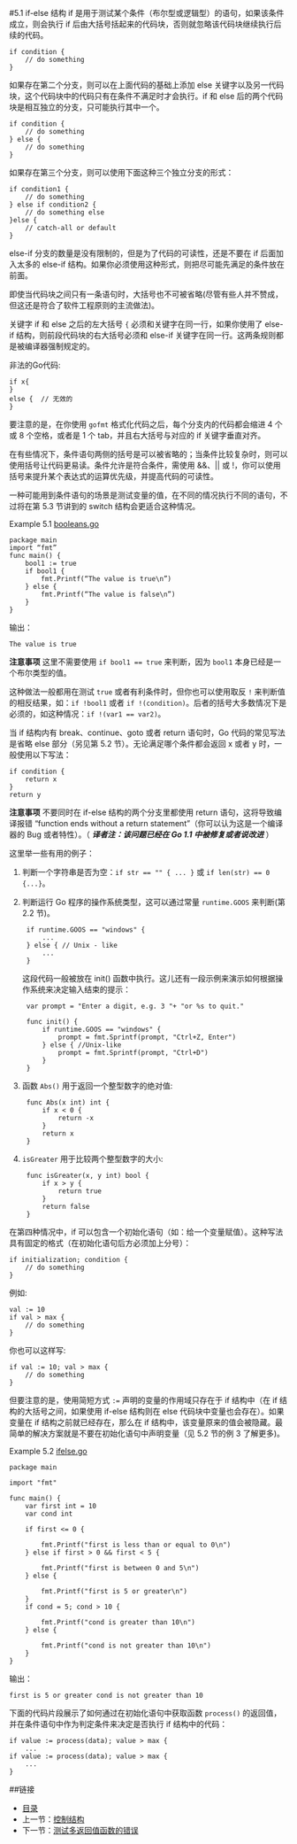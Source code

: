 #5.1 if-else 结构
if 是用于测试某个条件（布尔型或逻辑型）的语句，如果该条件成立，则会执行 if 后由大括号括起来的代码块，否则就忽略该代码块继续执行后续的代码。

	if condition {
		// do something	
	}

如果存在第二个分支，则可以在上面代码的基础上添加 else 关键字以及另一代码块，这个代码块中的代码只有在条件不满足时才会执行。if 和 else 后的两个代码块是相互独立的分支，只可能执行其中一个。

	if condition {
		// do something	
	} else {
		// do something	
	}

如果存在第三个分支，则可以使用下面这种三个独立分支的形式：

	if condition1 {
		// do something	
	} else if condition2 {
		// do something else	
	}else {
		// catch-all or default
	}

else-if 分支的数量是没有限制的，但是为了代码的可读性，还是不要在 if 后面加入太多的 else-if 结构。如果你必须使用这种形式，则把尽可能先满足的条件放在前面。

即使当代码块之间只有一条语句时，大括号也不可被省略(尽管有些人并不赞成，但这还是符合了软件工程原则的主流做法)。

关键字 if 和 else 之后的左大括号 `{` 必须和关键字在同一行，如果你使用了 else-if 结构，则前段代码块的右大括号必须和 else-if 关键字在同一行。这两条规则都是被编译器强制规定的。

非法的Go代码:

	if x{
	}
	else {	// 无效的
	}

要注意的是，在你使用 `gofmt` 格式化代码之后，每个分支内的代码都会缩进 4 个或 8 个空格，或者是 1 个 tab，并且右大括号与对应的 if 关键字垂直对齐。

在有些情况下，条件语句两侧的括号是可以被省略的；当条件比较复杂时，则可以使用括号让代码更易读。条件允许是符合条件，需使用 &&、|| 或 !，你可以使用括号来提升某个表达式的运算优先级，并提高代码的可读性。

一种可能用到条件语句的场景是测试变量的值，在不同的情况执行不同的语句，不过将在第 5.3 节讲到的 switch 结构会更适合这种情况。

Example 5.1 [booleans.go](examples/chapter_5/booleans.go)

	package main
	import “fmt”
	func main() {
		bool1 := true
		if bool1 {
			fmt.Printf(“The value is true\n”)
		} else {
			fmt.Printf(“The value is false\n”)
		}
	}

输出：
	
	The value is true

**注意事项** 这里不需要使用 `if bool1 == true` 来判断，因为 `bool1` 本身已经是一个布尔类型的值。

这种做法一般都用在测试 `true` 或者有利条件时，但你也可以使用取反 `!` 来判断值的相反结果，如：`if !bool1` 或者 `if !(condition)`。后者的括号大多数情况下是必须的，如这种情况：`if !(var1 == var2)`。

当 if 结构内有 break、continue、goto 或者 return 语句时，Go 代码的常见写法是省略 else 部分（另见第 5.2 节）。无论满足哪个条件都会返回 x 或者 y 时，一般使用以下写法：

	if condition {
		return x
	}
	return y

**注意事项** 不要同时在 if-else 结构的两个分支里都使用 return 语句，这将导致编译报错 “function ends without a return statement”（你可以认为这是一个编译器的 Bug 或者特性）。（ ***译者注：该问题已经在 Go 1.1 中被修复或者说改进*** ）

这里举一些有用的例子：

1. 判断一个字符串是否为空：`if str == "" { ... }` 或 `if len(str) == 0 {...}`。
2. 判断运行 Go 程序的操作系统类型，这可以通过常量 `runtime.GOOS` 来判断(第 2.2 节)。

		if runtime.GOOS == "windows" {
			...
		} else { // Unix - like
			...
		}

	这段代码一般被放在 init() 函数中执行。这儿还有一段示例来演示如何根据操作系统来决定输入结束的提示：

		var prompt = "Enter a digit, e.g. 3 "+ "or %s to quit."
		
		func init() {
			if runtime.GOOS == "windows" {
				prompt = fmt.Sprintf(prompt, "Ctrl+Z, Enter")		
			} else { //Unix-like
				prompt = fmt.Sprintf(prompt, "Ctrl+D")
			}
		}

3. 函数 `Abs()` 用于返回一个整型数字的绝对值:

		func Abs(x int) int {
			if x < 0 {
				return -x
			}
			return x	
		}

4. `isGreater` 用于比较两个整型数字的大小:

		func isGreater(x, y int) bool {
			if x > y {
				return true	
			}
			return false
		}

在第四种情况中，if 可以包含一个初始化语句（如：给一个变量赋值）。这种写法具有固定的格式（在初始化语句后方必须加上分号）：

	if initialization; condition {
		// do something
	}

例如:

	val := 10
	if val > max {
		// do something
	}

你也可以这样写:

	if val := 10; val > max {
		// do something
	}

但要注意的是，使用简短方式 `:=` 声明的变量的作用域只存在于 if 结构中（在 if 结构的大括号之间，如果使用 if-else 结构则在 else 代码块中变量也会存在）。如果变量在 if 结构之前就已经存在，那么在 if 结构中，该变量原来的值会被隐藏。最简单的解决方案就是不要在初始化语句中声明变量（见 5.2 节的例 3 了解更多)。

Example 5.2 [ifelse.go](examples/chapter_5/ifelse.go)

	package main
	
	import "fmt"
	
	func main() {
		var first int = 10
		var cond int
	
		if first <= 0 {
	
			fmt.Printf("first is less than or equal to 0\n")
		} else if first > 0 && first < 5 {
	
			fmt.Printf("first is between 0 and 5\n")
		} else {
	
			fmt.Printf("first is 5 or greater\n")
		}
		if cond = 5; cond > 10 {
	
			fmt.Printf("cond is greater than 10\n")
		} else {
	
			fmt.Printf("cond is not greater than 10\n")
		}
	}

输出：

	first is 5 or greater cond is not greater than 10

下面的代码片段展示了如何通过在初始化语句中获取函数 `process()` 的返回值，并在条件语句中作为判定条件来决定是否执行 if 结构中的代码：

	if value := process(data); value > max {
		...
	if value := process(data); value > max {
		...
	}

##链接
- [目录](directory.md)
- 上一节：[控制结构](05.0.md)
- 下一节：[测试多返回值函数的错误](05.2.md)
